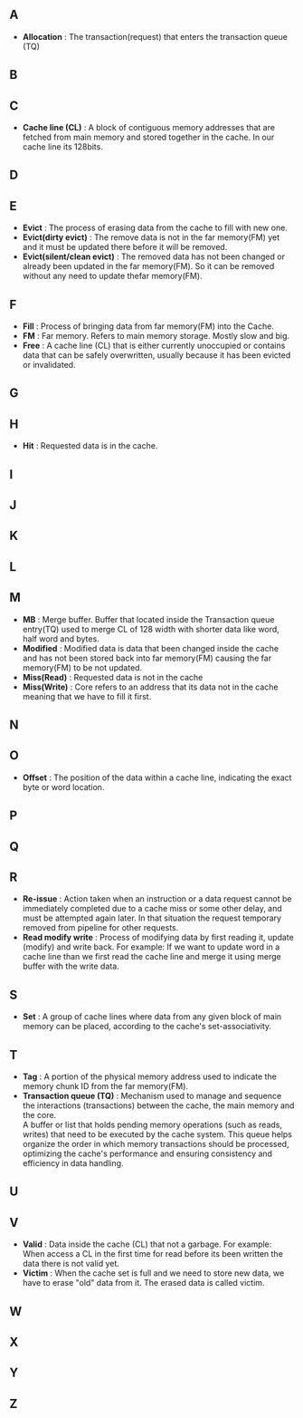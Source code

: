 ## A
- **Allocation** : The transaction(request) that enters the transaction queue (TQ) 

## B

## C
- **Cache line (CL)** :  A block of contiguous memory addresses that are fetched from main memory and stored together in the cache. In our cache line its 128bits. 
## D

## E
- **Evict** : The process of erasing data from the cache to fill with new one.
- **Evict(dirty evict)** : The remove data is not in the far memory(FM) yet and it must be updated there before it will be removed.
- **Evict(silent/clean evict)** : The removed data has not been changed or already been updated in the far memory(FM). So it can be removed without any need to update thefar memory(FM).

## F
- **Fill** : Process of bringing data from far memory(FM) into the Cache.
- **FM** : Far memory. Refers to main memory storage. Mostly slow and big.
- **Free** : A cache line (CL) that is either currently unoccupied or contains data that can be safely overwritten, usually because it has been evicted or invalidated.    
## G

## H
- **Hit** : Requested data is in the cache.

## I

## J

## K

## L

## M
- **MB** : Merge buffer. Buffer that located inside the Transaction queue entry(TQ) used to merge CL of 128 width with shorter data like word, half word and bytes. 
- **Modified** : Modified data is data that been changed inside the cache and has not been stored back into far memory(FM) causing the far memory(FM) to be not updated. 
- **Miss(Read)** : Requested data is not in the cache
- **Miss(Write)** : Core refers to an address that its data not in the cache meaning that we have to fill it first.

## N

## O
- **Offset** : The position of the data within a cache line, indicating the exact byte or word location.
## P

## Q

## R
- **Re-issue** : Action taken when an instruction or a data request cannot be immediately completed due to a cache miss or some other delay, and must be attempted again later. In that situation the request temporary removed from pipeline for other requests.
- **Read modify write** : Process of modifying data by first reading it, update (modify) and write back. For example: If we want to update word in a cache line than we first read the cache line and merge it using merge buffer with the write data.

## S
- **Set** : A group of cache lines where data from any given block of main memory can be placed, according to the cache's set-associativity.
## T
- **Tag** : A portion of the physical memory address used to indicate the memory chunk ID from the far memory(FM). 
- **Transaction queue (TQ)** : Mechanism used to manage and sequence the interactions (transactions) between the cache, the main memory and the core.  
 A buffer or list that holds pending memory operations (such as reads, writes) that need to be executed by the cache system. This queue helps organize the order in which memory transactions should be processed, optimizing the cache's performance and ensuring consistency and efficiency in data handling.

## U

## V
- **Valid** :  Data inside the cache (CL) that not a garbage. For example: When access a CL in the first time for read before its been written the data there is not valid yet.
- **Victim** : When the cache set is full and we need to store new data,  we have to erase "old" data from it. The erased data is called victim. 
## W

## X

## Y

## Z


